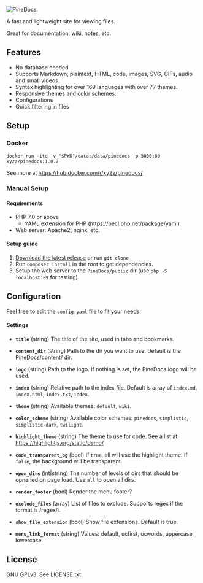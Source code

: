 ![PineDocs](https://i.imgur.com/SYD43GK.png)

A fast and lightweight site for viewing files.

Great for documentation, wiki, notes, etc.

## Features
- No database needed.
- Supports Markdown, plaintext, HTML, code, images, SVG, GIFs, audio and small videos.
- Syntax highlighting for over 169 languages with over 77 themes.
- Responsive themes and color schemes.
- Configurations
- Quick filtering in files


## Setup
### Docker
`docker run -itd -v "$PWD"/data:/data/pinedocs -p 3000:80 xy2z/pinedocs:1.0.2`

See more at https://hub.docker.com/r/xy2z/pinedocs/

### Manual Setup
#### Requirements
- PHP 7.0 or above
	- YAML extension for PHP (https://pecl.php.net/package/yaml)
- Web server: Apache2, nginx, etc.


#### Setup guide
1. [Download the latest release](https://github.com/xy2z/PineDocs/releases) or run `git clone`
1. Run `composer install` in the root to get dependencies.
1. Setup the web server to the `PineDocs/public` dir (use `php -S localhost:89` for testing)


## Configuration
Feel free to edit the `config.yaml` file to fit your needs.


#### Settings
- **`title`**  (string) The title of the site, used in tabs and bookmarks.

- **`content_dir`** (string) Path to the dir you want to use. Default is the PineDocs/content/ dir.

- **`logo`** (string) Path to the logo. If nothing is set, the PineDocs logo will be used.

- **`index`** (string) Relative path to the index file. Default is array of `index.md`, `index.html`, `index.txt`, `index`.

- **`theme`** (string) Available themes: `default`, `wiki`.

- **`color_scheme`** (string) Available color schemes: `pinedocs`, `simplistic`, `simplistic-dark`, `twilight`.

- **`highlight_theme`** (string) The theme to use for code. See a list at https://highlightjs.org/static/demo/

- **`code_transparent_bg`** (bool) If `true`, all  will use the highlight theme. If `false`, the background will be transparent.

- **`open_dirs`** (int|string) The number of levels of dirs that should be opnened on page load. Use `all` to open all dirs.

- **`render_footer`** (bool) Render the menu footer?

- **`exclude_files`** (array) List of files to exclude. Supports regex if the format is /regex/i.

- **`show_file_extension`** (bool) Show file extensions. Default is true.

- **`menu_link_format`** (string) Values: default, ucfirst, ucwords, uppercase, lowercase.


## License
GNU GPLv3. See LICENSE.txt

